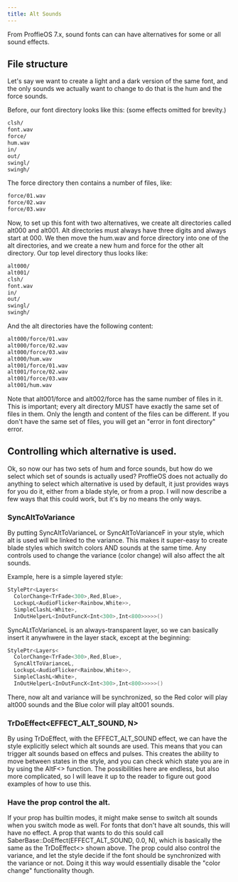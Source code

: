```yaml
---
title: Alt Sounds
---
```


From ProffieOS 7.x, sound fonts can can have alternatives for some or all sound effects.

## File structure
Let's say we want to create a light and a dark version of the same font, and the only sounds we actually want to change to do that is the hum and the force sounds.

Before, our font directory looks like this: (some effects omitted for brevity.)
```txt
clsh/
font.wav
force/
hum.wav
in/
out/
swingl/
swingh/
```

The force directory then contains a number of files, like:
```txt
force/01.wav
force/02.wav
force/03.wav
```

Now, to set up this font with two alternatives, we create alt directories called alt000 and alt001. Alt directories must always have three digits and always start at 000. We then move the hum.wav and force directory into one of the alt directories, and we create a new hum and force for the other alt directory. Our top level directory thus looks like:

```txt
alt000/
alt001/
clsh/
font.wav
in/
out/
swingl/
swingh/
```

And the alt directories have the following content:
```txt
alt000/force/01.wav
alt000/force/02.wav
alt000/force/03.wav
alt000/hum.wav
alt001/force/01.wav
alt001/force/02.wav
alt001/force/03.wav
alt001/hum.wav
```

Note that alt001/force and alt002/force has the same number of files in it. This is important; every alt directory MUST have exactly the same set of files in them. Only the length and content of the files can be different. If you don't have the same set of files, you will get an "error in font directory" error.

## Controlling which alternative is used.
Ok, so now our has two sets of hum and force sounds, but how do we select which set of sounds is actually used? ProffieOS does not actually do anything to select which alternative is used by default, it just provides ways for you do it, either from a blade style, or from a prop. I will now describe a few ways that this could work, but it's by no means the only ways.

### SyncAltToVariance
By putting SyncAltToVarianceL or SyncAltToVarianceF in your style, which alt is used will be linked to the variance. This makes it super-easy to create blade styles which switch colors AND sounds at the same time. Any controls used to change the variance (color change) will also affect the alt sounds.

Example, here is a simple layered style:
```cpp
StylePtr<Layers<
  ColorChange<TrFade<300>,Red,Blue>,
  LockupL<AudioFlicker<Rainbow,White>>,
  SimpleClashL<White>,
  InOutHelperL<InOutFuncX<Int<300>,Int<800>>>>>()
```

SyncALtToVarianceL is an always-transparent layer, so we can basically insert it anywhwere in the layer stack, except at the beginning:

```cpp
StylePtr<Layers<
  ColorChange<TrFade<300>,Red,Blue>,
  SyncAltToVarianceL,
  LockupL<AudioFlicker<Rainbow,White>>,
  SimpleClashL<White>,
  InOutHelperL<InOutFuncX<Int<300>,Int<800>>>>>()
```

There, now alt and variance will be synchronized, so the Red color will play alt000 sounds and the Blue color will play alt001 sounds.

### TrDoEffect<EFFECT_ALT_SOUND, N>
By using TrDoEffect, with the EFFECT_ALT_SOUND effect, we can have the style explicitly select which alt sounds are used. This means that you can trigger alt sounds based on effecs and pulses. This creates the ability to move between states in the style, and you can check which state you are in by using the AltF<> function. The possibilities here are endless, but also more complicated, so I will leave it up to the reader to figure out good examples of how to use this.

### Have the prop control the alt.
If your prop has builtin modes, it might make sense to switch alt sounds when you switch mode as well. For fonts that don't have alt sounds, this will have no effect. A prop that wants to do this sould call SaberBase::DoEffect(EFFECT_ALT_SOUND, 0.0, N), which is basically the same as the TrDoEffect<> shown above. The prop could also control the variance, and let the style decide if the font should be synchronized with the variance or not. Doing it this way would essentially disable the "color change" functionality though.

